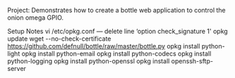 Project:
Demonstrates how to create a bottle web application to control the
onion omega GPIO.

Setup Notes
vi /etc/opkg.conf
— delete line ‘option check_signature 1'
opkg update
wget --no-check-certificate https://github.com/defnull/bottle/raw/master/bottle.py
opkg install python-light
opkg install python-email
opkg install python-codecs
opkg install python-logging
opkg install python-openssl
opkg install openssh-sftp-server